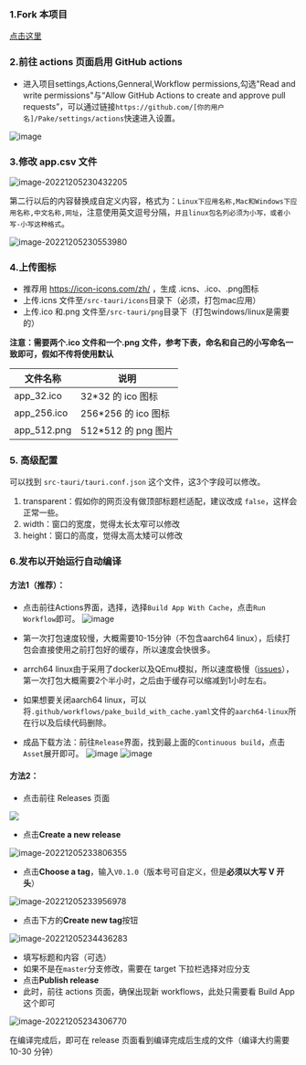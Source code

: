### 1.Fork 本项目

[点击这里](https://github.com/tw93/Pake/fork)

### 2.前往 actions 页面启用 GitHub actions
- 进入项目settings,Actions,Genneral,Workflow permissions,勾选"Read and write permissions"与“Allow GitHub Actions to create and approve pull requests”，可以通过链接`https://github.com/[你的用户名]/Pake/settings/actions`快速进入设置。

![image](https://user-images.githubusercontent.com/28218658/211955222-812a8807-1c1d-49ae-a144-e9fe6e6e9fe9.png)

### 3.修改 app.csv 文件

![image-20221205230432205](https://cdn.fliggy.com/upic/yT0k9N.png)

第二行以后的内容替换成自定义内容，格式为：`Linux下应用名称,Mac和Windows下应用名称,中文名称,网址`，注意使用英文逗号分隔，`并且linux包名列必须为小写，或者小写-小写这种格式`。

![image-20221205230553980](https://cdn.fliggy.com/upic/lKRei1.png)

### 4.上传图标
- 推荐用 <https://icon-icons.com/zh/> ，生成 .icns、.ico、.png图标
- 上传.icns 文件至`/src-tauri/icons`目录下（必须，打包mac应用）
- 上传.ico 和.png 文件至`/src-tauri/png`目录下（打包windows/linux是需要的）

**注意：需要两个.ico 文件和一个.png 文件，参考下表，命名和自己的小写命名一致即可，假如不传将使用默认**

| 文件名称    | 说明                 |
| ----------- | -------------------- |
| app_32.ico  | 32\*32 的 ico 图标   |
| app_256.ico | 256\*256 的 ico 图标 |
| app_512.png | 512\*512 的 png 图片 |

### 5. 高级配置
可以找到 `src-tauri/tauri.conf.json` 这个文件，这3个字段可以修改。
1. transparent：假如你的网页没有做顶部标题栏适配，建议改成 `false`，这样会正常一些。
2. width：窗口的宽度，觉得太长太窄可以修改
3. height：窗口的高度，觉得太高太矮可以修改

### 6.发布以开始运行自动编译
#### 方法1（推荐）：
- 点击前往Actions界面，选择，选择`Build App With Cache`，点击`Run Workflow`即可。
![image](https://user-images.githubusercontent.com/28218658/216823997-988be08c-8534-4c6d-9b95-103de7d6d2f0.png)

- 第一次打包速度较慢，大概需要10-15分钟（不包含aarch64 linux），后续打包会直接使用之前打包好的缓存，所以速度会快很多。
- arrch64 linux由于采用了docker以及QEmu模拟，所以速度极慢（[issues](https://github.com/uraimo/run-on-arch-action/issues/4)），第一次打包大概需要2个半小时，之后由于缓存可以缩减到1小时左右。
- 如果想要关闭aarch64 linux，可以将`.github/workflows/pake_build_with_cache.yaml`文件的`aarch64-linux`所在行以及后续代码删除。
- 成品下载方法：前往`Release`界面，找到最上面的`Continuous build`，点击`Asset`展开即可。
![image](https://user-images.githubusercontent.com/28218658/216824612-c781dcac-9a32-482f-9b4f-c11e78c3f0ef.png)
![image](https://user-images.githubusercontent.com/28218658/216824660-c95f9e42-c86f-41ff-bea2-671b2f3f8787.png)


#### 方法2：
- 点击前往 Releases 页面

![](https://cdn.fliggy.com/upic/rkxpzA.png)

- 点击**Create a new release**

![image-20221205233806355](https://gw.alipayobjects.com/zos/k/pake/assets/image-20221205233806355.png)

- 点击**Choose a tag**，输入`V0.1.0`（版本号可自定义，但是**必须以大写 V 开头**）

![image-20221205233956978](https://gw.alipayobjects.com/zos/k/pake/assets/image-20221205233956978.png)

- 点击下方的**Create new tag**按钮

![image-20221205234436283](https://gw.alipayobjects.com/zos/k/pake/assets/image-20221205234436283.png)

- 填写标题和内容（可选）
- 如果不是在`master`分支修改，需要在 target 下拉栏选择对应分支
- 点击**Publish release**
- 此时，前往 actions 页面，确保出现新 workflows，此处只需要看 Build App 这个即可

![image-20221205234306770](https://cdn.fliggy.com/upic/uwPGFk.png)

在编译完成后，即可在 release 页面看到编译完成后生成的文件（编译大约需要 10-30 分钟）
